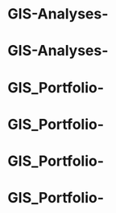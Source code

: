 # GIS-Analyses-
# GIS-Analyses-
# GIS_Portfolio-
# GIS_Portfolio-
# GIS_Portfolio-
# GIS_Portfolio-

